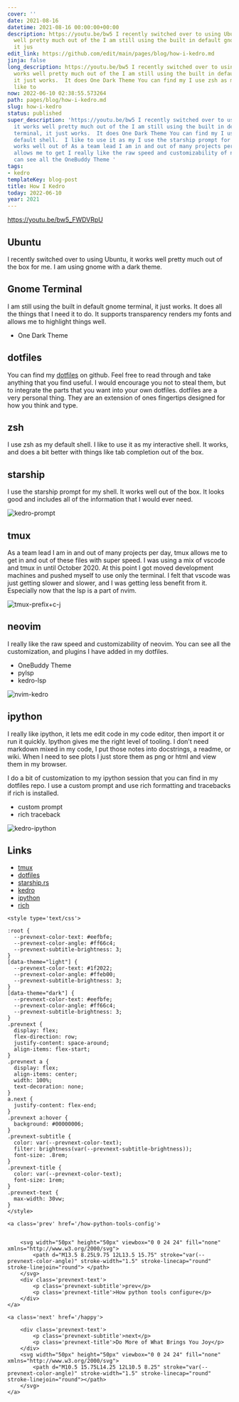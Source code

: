 ```yaml
---
cover: ''
date: 2021-08-16
datetime: 2021-08-16 00:00:00+00:00
description: https://youtu.be/bw5 I recently switched over to using Ubuntu, it works
  well pretty much out of the I am still using the built in default gnome terminal,
  it jus
edit_link: https://github.com/edit/main/pages/blog/how-i-kedro.md
jinja: false
long_description: https://youtu.be/bw5 I recently switched over to using Ubuntu, it
  works well pretty much out of the I am still using the built in default gnome terminal,
  it just works.  It does One Dark Theme You can find my I use zsh as my default shell.  I
  like to
now: 2022-06-10 02:38:55.573264
path: pages/blog/how-i-kedro.md
slug: how-i-kedro
status: published
super_description: 'https://youtu.be/bw5 I recently switched over to using Ubuntu,
  it works well pretty much out of the I am still using the built in default gnome
  terminal, it just works.  It does One Dark Theme You can find my I use zsh as my
  default shell.  I like to use it as my I use the starship prompt for my shell.  It
  works well out of As a team lead I am in and out of many projects per day, tmux
  allows me to get I really like the raw speed and customizability of neovim.  You
  can see all the OneBuddy Theme '
tags:
- kedro
templateKey: blog-post
title: How I Kedro
today: 2022-06-10
year: 2021
---
```


https://youtu.be/bw5_FWDVRpU

## Ubuntu

I recently switched over to using Ubuntu, it works well pretty much out of the
box for me.  I am using gnome with a dark theme.


## Gnome Terminal

I am still using the built in default gnome terminal, it just works.  It does
all the things that I need it to do.  It supports transparency renders my fonts
and allows me to highlight things well.

* One Dark Theme

## dotfiles

 You can find my
 [dotfiles](https://github.com/waylonwalker/devtainer) on
 github.  Feel free to read through and take anything that you
 find useful.  I would encourage you not to steal them, but to
 integrate the parts that you want into your own dotfiles.
 dotfiles are a very personal thing. They are an extension of
 ones fingertips designed for how you think and type.

## zsh

I use zsh as my default shell.  I like to use it as my
interactive shell.  It works, and does a bit better with
things like tab completion out of the box.

## starship

I use the starship prompt for my shell.  It works well out of
the box.  It looks good and includes all of the information
that I would ever need.

![kedro-prompt](https://images.waylonwalker.com/kedro-prompt.png)

## tmux

As a team lead I am in and out of many projects per day, tmux allows me to get
in and out of these files with super speed.  I was using a mix of vscode and
tmux in until October 2020.  At this point I got moved development machines and
pushed myself to use only the terminal.  I felt that vscode was just getting
slower and slower, and I was getting less benefit from it.  Especially now that
the lsp is a part of nvim.

![tmux-prefix+c-j](https://images.waylonwalker.com/tmux-navigation-2021-prefix+c-j.gif)

## neovim

I really like the raw speed and customizability of neovim.  You can see all the
customization, and plugins I have added in my dotfiles.

* OneBuddy Theme
* pylsp
* kedro-lsp

![nvim-kedro](https://images.waylonwalker.com/nvim-kedro.png)

## ipython

I really like ipython, it lets me edit code in my code editor, then import it
or run it quickly.  Ipython gives me the right level of tooling.  I don't need
markdown mixed in my code, I put those notes into docstrings, a readme, or
wiki.  When I need to see plots I just store them as png or html and view them
in my browser.  

I do a bit of customization to my ipython session that you can find in my
dotfiles repo.  I use a custom prompt and use rich formatting and tracebacks if
rich is installed.

* custom prompt
* rich traceback

![kedro-ipython](https://images.waylonwalker.com/kedro-ipython.png)

## Links

* [tmux](https://github.com/tmux/tmux)
* [dotfiles](https://github.com/waylonWalker/devtainer)
* [starship.rs](https://starship.rs/)
* [kedro](https://github.com/quantumblacklabs/kedro)
* [ipython](https://ipython.readthedocs.io/en/6.5.0/index.html)
* [rich](https://github.com/willmcgugan/rich)
<div class='prevnext'>

    <style type='text/css'>

    :root {
      --prevnext-color-text: #eefbfe;
      --prevnext-color-angle: #ff66c4;
      --prevnext-subtitle-brightness: 3;
    }
    [data-theme="light"] {
      --prevnext-color-text: #1f2022;
      --prevnext-color-angle: #ffeb00;
      --prevnext-subtitle-brightness: 3;
    }
    [data-theme="dark"] {
      --prevnext-color-text: #eefbfe;
      --prevnext-color-angle: #ff66c4;
      --prevnext-subtitle-brightness: 3;
    }
    .prevnext {
      display: flex;
      flex-direction: row;
      justify-content: space-around;
      align-items: flex-start;
    }
    .prevnext a {
      display: flex;
      align-items: center;
      width: 100%;
      text-decoration: none;
    }
    a.next {
      justify-content: flex-end;
    }
    .prevnext a:hover {
      background: #00000006;
    }
    .prevnext-subtitle {
      color: var(--prevnext-color-text);
      filter: brightness(var(--prevnext-subtitle-brightness));
      font-size: .8rem;
    }
    .prevnext-title {
      color: var(--prevnext-color-text);
      font-size: 1rem;
    }
    .prevnext-text {
      max-width: 30vw;
    }
    </style>
    
    <a class='prev' href='/how-python-tools-config'>
    

        <svg width="50px" height="50px" viewbox="0 0 24 24" fill="none" xmlns="http://www.w3.org/2000/svg">
            <path d="M13.5 8.25L9.75 12L13.5 15.75" stroke="var(--prevnext-color-angle)" stroke-width="1.5" stroke-linecap="round" stroke-linejoin="round"> </path>
        </svg>
        <div class='prevnext-text'>
            <p class='prevnext-subtitle'>prev</p>
            <p class='prevnext-title'>How python tools configure</p>
        </div>
    </a>
    
    <a class='next' href='/happy'>
    
        <div class='prevnext-text'>
            <p class='prevnext-subtitle'>next</p>
            <p class='prevnext-title'>Do More of What Brings You Joy</p>
        </div>
        <svg width="50px" height="50px" viewbox="0 0 24 24" fill="none" xmlns="http://www.w3.org/2000/svg">
            <path d="M10.5 15.75L14.25 12L10.5 8.25" stroke="var(--prevnext-color-angle)" stroke-width="1.5" stroke-linecap="round" stroke-linejoin="round"></path>
        </svg>
    </a>
  </div>